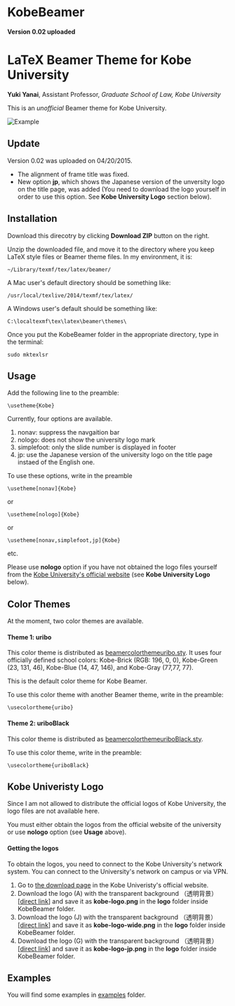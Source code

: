 # KobeBeamer

**Version 0.02 uploaded**


# LaTeX Beamer Theme for Kobe University

**Yuki Yanai**, Assistant Professor, *Graduate School of Law, Kobe University*

This is an *unofficial* Beamer theme for Kobe University.

![Example](examples/example-BeamerKobe.jpg)

## Update

Version 0.02 was uploaded on 04/20/2015.

- The alignment of frame title was fixed.
- New option **jp**, which shows the Japanese version of the unversity logo on the title page, was added (You need to download the logo yourself in order to use this option. See **Kobe University Logo** section below).

## Installation

Download this direcotry by clicking **Download ZIP** button on the right.

Unzip the downloaded file, and move it to the directory where you keep LaTeX style files or Beamer theme files. In my environment, it is:

```
~/Library/texmf/tex/latex/beamer/
```

A Mac user's default directory should be something like:

```
/usr/local/texlive/2014/texmf/tex/latex/
```

A Windows user's default should be something like:

```
C:\localtexmf\tex\latex\beamer\themes\
```

Once you put the KobeBeamer folder in the appropriate directory, type in the terminal:

```
sudo mktexlsr
```

## Usage

Add the following line to the preamble:

```
\usetheme{Kobe}
```

Currently, four options are available.

1. nonav: suppress the navgaition bar
2. nologo: does not show the university logo mark
3. simplefoot: only the slide number is displayed in footer
4. jp: use the Japanese version of the university logo on the title page instaed of the English one.

To use these options, write in the preamble

```
\usetheme[nonav]{Kobe}
```

or

```
\usetheme[nologo]{Kobe}
```

or

```
\usetheme[nonav,simplefoot,jp]{Kobe}
```
etc.

Please use **nologo** option if you have not obtained the logo files yourself from the [Kobe University's official website](http://www.kobe-u.ac.jp) (see **Kobe University Logo** below).


## Color Themes

At the moment, two color themes are available.

#### Theme 1: uribo

This color theme is distributed as [beamercolorthemeuribo.sty](beamercolorthemeuribo.sty).
It uses four officially defined school colors: Kobe-Brick (RGB: 196, 0, 0), Kobe-Green (23, 131, 46), Kobe-Blue (14, 47, 146), and Kobe-Gray (77,77, 77).

This is the default color theme for Kobe Beamer.

To use this color theme with another Beamer theme, write in the preamble:

```
\usecolortheme{uribo}  
```

#### Theme 2: uriboBlack

This color theme is distributed as [beamercolorthemeuriboBlack.sty](beamercolorthemeuriboBlack.sty).

To use this color theme, write in the preamble:

```
\usecolortheme{uriboBlack}  
```


## Kobe Univeristy Logo

Since I am not allowed to distribute the official logos of Kobe University, the logo files are not available here.

You must either obtain the logos from the official website of the university or use **nologo** option (see **Usage** above).


#### Getting the logos

To obtain the logos, you need to connect to the Kobe University's network system. You can connect to the University's network on campus or via VPN.

1. Go to [the download page](http://www.kobe-u.ac.jp/info/outline/resources/logo2.html) in the Kobe Univeristy's official website.
2. Download the logo (A) with the transparent background （透明背景）[[direct link](http://www.ofc.kobe-u.ac.jp/kouhoushitsu/logo_app/3_Logo_png/A_C.png)] and save it as **kobe-logo.png** in the **logo** folder inside KobeBeamer folder.
3. Download the logo (J) with the transparent background （透明背景）[[direct link](http://www.ofc.kobe-u.ac.jp/kouhoushitsu/logo_app/3_Logo_png/J_C.png)] and save it as **kobe-logo-wide.png** in the **logo** folder inside KobeBeamer folder.
4. Download the logo (G) with the transparent background （透明背景）[[direct link](http://www.ofc.kobe-u.ac.jp/kouhoushitsu/logo_app/3_Logo_png/G_C.png)] and save it as **kobe-logo-jp.png** in the **logo** folder inside KobeBeamer folder.


## Examples

You will find some examples in [examples](examples) folder.
